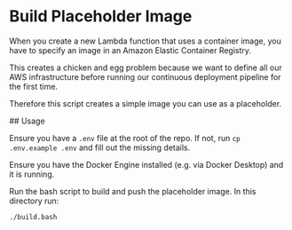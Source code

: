 # Build Placeholder Image

When you create a new Lambda function that uses a container image, you have to specify an image in an Amazon Elastic Container Registry.

This creates a chicken and egg problem because we want to define all our AWS infrastructure before running our continuous deployment pipeline for the first time.

Therefore this script creates a simple image you can use as a placeholder.

## Usage

Ensure you have a `.env` file at the root of the repo. If not, run `cp .env.example .env` and fill out the missing details.

Ensure you have the Docker Engine installed (e.g. via Docker Desktop) and it is running.

Run the bash script to build and push the placeholder image. In this directory run:

```bash
./build.bash
```
